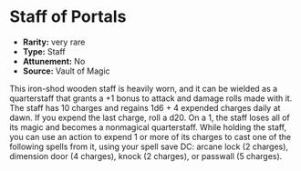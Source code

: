 
# Staff of Portals

* **Rarity:** very rare
* **Type:** Staff
* **Attunement:** No
* **Source:** Vault of Magic


This iron-shod wooden staff is heavily worn, and it can be wielded as a quarterstaff that grants a +1 bonus to attack and damage rolls made with it. The staff has 10 charges and regains 1d6 + 4 expended charges daily at dawn. If you expend the last charge, roll a d20. On a 1, the staff loses all of its magic and becomes a nonmagical quarterstaff. While holding the staff, you can use an action to expend 1 or more of its charges to cast one of the following spells from it, using your spell save DC: arcane lock (2 charges), dimension door (4 charges), knock (2 charges), or passwall (5 charges).
